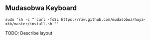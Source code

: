 ## Mudasobwa Keyboard

    sudo 'sh -c "`curl -fsSL https://raw.github.com/mudasobwa/huya-xkb/master/install.sh`"'

TODO: Describe layout
